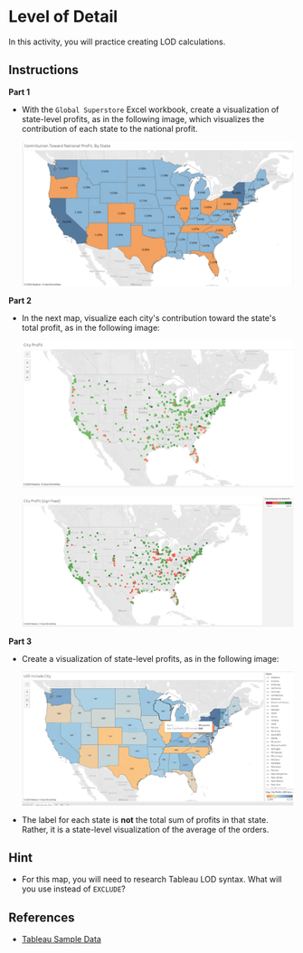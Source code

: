 # Level of Detail

In this activity, you will practice creating LOD calculations.

## Instructions

**Part 1**

* With the `Global Superstore` Excel workbook, create a visualization of state-level profits, as in the following image, which visualizes the contribution of each state to the national profit.

  ![image-20240729194330462](images/image-20240729194330462.png)

**Part 2**

* In the next map, visualize each city's contribution toward the state's total profit, as in the following image:

  ![image-20240729194313178](images/image-20240729194313178.png)
  
  ![image-20240729194350289](images/image-20240729194350289.png)
  
  

**Part 3**

* Create a visualization of state-level profits, as in the following image:

  ![image-20240729194407840](images/image-20240729194407840.png)

* The label for each state is **not** the total sum of profits in that state. Rather, it is a state-level visualization of the average of the orders.

## Hint

* For this map, you will need to research Tableau LOD syntax. What will you use instead of `EXCLUDE`?

## References

* [Tableau Sample Data](https://public.tableau.com/en-us/s/resources)

